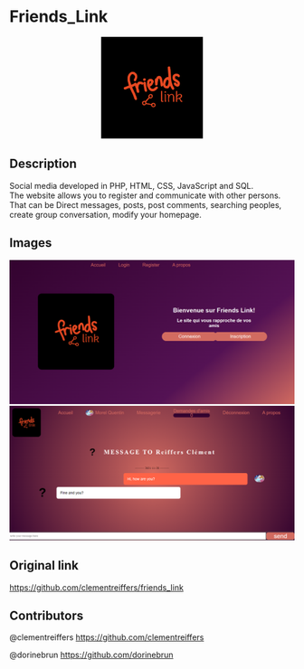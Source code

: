 # Friends_Link

<p align="center">
  <img src="README_files/friends_link.svg" width=180>
</p>
  
## Description
Social media developed in PHP, HTML, CSS, JavaScript and SQL.  
The website allows you to register and communicate with other persons.  
That can be Direct messages, posts, post comments, searching peoples, create group conversation, modify your homepage.
  
## Images

<img src="README_files/friends_link_menu.png">
<img src="README_files/discussion.png">
  
## Original link
https://github.com/clementreiffers/friends_link
  
## Contributors
@clementreiffers
https://github.com/clementreiffers

@dorinebrun
https://github.com/dorinebrun
